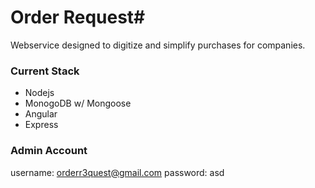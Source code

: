 # Order Request#

Webservice designed to digitize and simplify purchases for companies.

### Current Stack ###
* Nodejs
* MonogoDB w/ Mongoose
* Angular
* Express


### Admin Account ###
username: orderr3quest@gmail.com
password: asd
